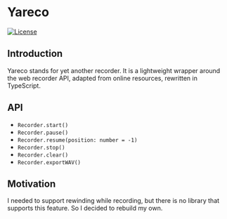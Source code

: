 # Yareco

[![License](https://img.shields.io/github/license/jiayushe/yareco)](https://github.com/jiayushe/yareco/blob/master/LICENSE)

## Introduction

Yareco stands for yet another recorder. It is a lightweight wrapper around the web recorder API, adapted from online resources, rewritten in TypeScript.

## API

- `Recorder.start()`
- `Recorder.pause()`
- `Recorder.resume(position: number = -1)`
- `Recorder.stop()`
- `Recorder.clear()`
- `Recorder.exportWAV()`

## Motivation

I needed to support rewinding while recording, but there is no library that supports this feature. So I decided to rebuild my own.
